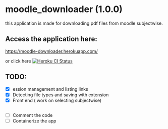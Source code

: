 # moodle_downloader (1.0.0)
this application is made for downloading pdf files from moodle subjectwise.  

## Access the application here: 
https://moodle-downloader.herokuapp.com/

or click here 
[![Heroku CI Status](https://moodle-downloader.herokuapp.com/last.svg)](https://moodle-downloader.herokuapp.com/)

## TODO: 
- [x] ession management and listing links
- [x] Detecting file types and saving with extension
- [x] Front end ( work on selecting subjectwise)

## 
- [ ] Comment the code
- [ ] Containerize the app